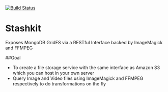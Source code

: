 [![Build Status](https://travis-ci.org/bigmeech/stashkit.svg?branch=larry%2Fdev)](https://travis-ci.org/bigmeech/stashkit)

# Stashkit
Exposes MongoDB GridFS via a RESTful Interface backed by ImageMagick and FFMPEG

##Goal
- To create a file storage service with the same interface as Amazon S3 which you can host in your own server
- Query Image and Video files using ImageMagick and FFMPEG respectively to do transformations on the fly
